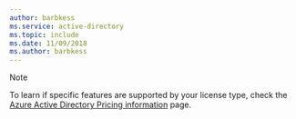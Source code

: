 ```yaml
---
author: barbkess
ms.service: active-directory
ms.topic: include
ms.date: 11/09/2018	
ms.author: barbkess
---
```

> [!NOTE]
> To learn if specific features are supported by your license type, check the [Azure Active Directory Pricing information](https://azure.microsoft.com/pricing/details/active-directory/) page. 

